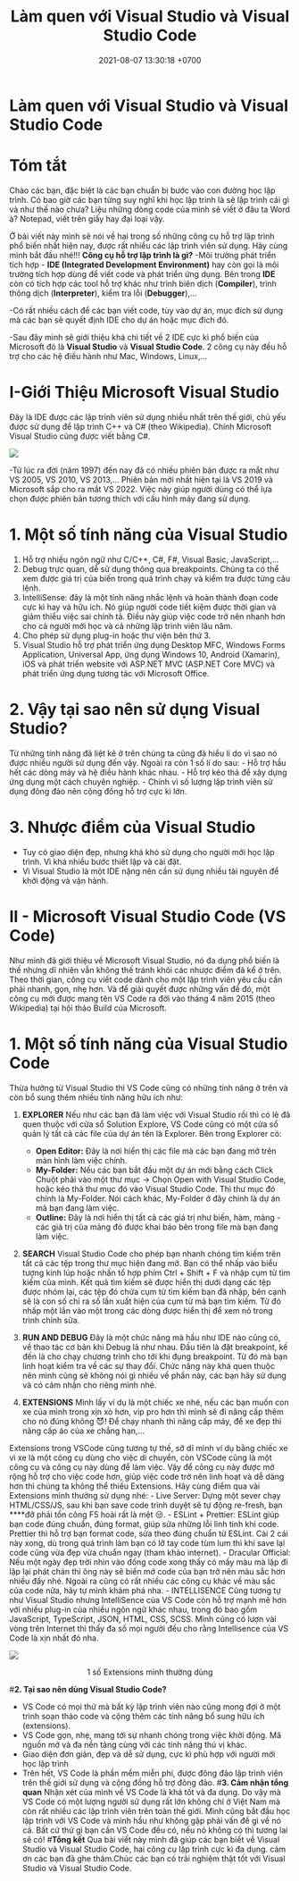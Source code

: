 ﻿---
layout: post
title:  "Làm quen với Visual Studio và Visual Studio Code"
date:   2021-08-07 13:30:18 +0700
categories: jekyll update
---

# **Làm quen với Visual Studio và Visual Studio Code**
# **Tóm tắt** 
Chào các bạn, đặc biệt là các bạn chuẩn bị bước vào con đường học lập trình. Có bao giờ các bạn từng suy nghĩ khi học lập trình là sẽ lập trình cái gì và như thế nào chưa? Liệu những dòng code của mình sẽ viết ở đâu ta Word à? Notepad, viết trên giấy hay đại loại vậy.


Ở bài viết này mình sẽ nói về hai trong số những công cụ hỗ trợ lập trình phổ biến nhất hiện nay, được rất nhiều các lập trình viên sử dụng. Hãy cùng mình bắt đầu nhé!!!
**Công cụ hỗ trợ lập trình là gì?** 
-Môi trường phát triển tích hợp - **IDE (Integrated Development Environment)** hay còn gọi là môi trường tích hợp dùng để viết code và phát triển ứng dụng. Bên trong **IDE** còn có tích hợp các tool hỗ trợ khác như trình biên dịch (**Compiler**), trình thông dịch (**Interpreter**), kiểm tra lỗi (**Debugger**),...

-Có rất nhiều cách để các bạn viết code, tùy vào dự án, mục đích sử dụng mà các bạn sẽ quyết định IDE cho dự án hoặc mục đích đó.

-Sau đây mình sẽ giới thiệu khá chi tiết về 2 IDE cực kì phổ biến của Microsoft đó là **Visual Studio** và **Visual Studio Code**. 2 công cụ này đều hỗ trợ cho các hệ điều hành như Mac, Windows, Linux,...

# **I-Giới Thiệu Microsoft Visual Studio**
Đây là IDE được các lập trình viên sử dụng nhiều nhất trên thế giới, chủ yếu được sử dụng để lập trình C++ và C# (theo Wikipedia). Chính Microsoft Visual Studio cũng được viết bằng C#.

![](https://raw.githubusercontent.com/QuocDang0704/QuocDang0704.github.io/master/docs/_posts/Aspose.Words.3ed05f72-565b-4f59-a3e2-bb38f6ce1cef.007.png)

-Từ lúc ra đời (năm 1997) đến nay đã có nhiều phiên bản được ra mắt như VS 2005, VS 2010, VS 2013,... Phiên bản mới nhất hiện tại là VS 2019 và Microsoft sắp cho ra mắt VS 2022. Việc này giúp người dùng có thể lựa chọn được phiên bản tương thích với cấu hình máy đang sử dụng.

# **1. Một số tính năng của Visual Studio**

1. Hỗ trợ nhiều ngôn ngữ như C/C++, C#, F#, Visual Basic, JavaScript,...
2. Debug trực quan, dễ sử dụng thông qua breakpoints. Chúng ta có thể xem được giá trị của biến trong quá trình chạy và kiểm tra được từng câu lệnh.
3. IntelliSense: đây là một tính năng nhắc lệnh và hoàn thành đoạn code cực kì hay và hữu ích. Nó giúp người code tiết kiệm được thời gian và giảm thiểu việc sai chính tả. Điều này giúp việc code trở nên nhanh hơn cho cả người mới học và cả những lập trình viên lâu năm.
4. Cho phép sử dụng plug-in hoặc thư viện bên thứ 3.
5. Visual Studio hỗ trợ phát triển ứng dụng Desktop MFC, Windows Forms Application, Universal App, ứng dụng Windows 10, Android (Xamarin), iOS và phát triển website với ASP.NET MVC (ASP.NET Core MVC) và phát triển ứng dụng tương tác với Microsoft Office.

# **2. Vậy tại sao nên sử dụng Visual Studio?**
Từ những tính năng đã liệt kê ở trên chúng ta cũng đã hiểu lí do vì sao nó được nhiều người sử dụng đến vậy. Ngoài ra còn 1 số lí do sau:
    - Hỗ trợ hầu hết các dòng máy và hệ điều hành khác nhau.
    - Hỗ trợ kéo thả để xây dựng ứng dụng một cách chuyên nghiệp.
    - Chính vì số lượng lập trình viên sử dụng đông đảo nên cộng đồng hỗ trợ cực kì lớn.

# **3. Nhược điểm của Visual Studio**
- Tuy có giao diện đẹp, nhưng khá khó sử dụng cho người mới học lập trình. Vì khá nhiều bước thiết lập và cài đặt.
- Vì Visual Studio là một IDE nặng nên cần sử dụng nhiều tài nguyên để khởi động và vận hành.

# **II - Microsoft Visual Studio Code (VS Code)**
Như mình đã giới thiệu về Microsoft Visual Studio, nó đa dụng phổ biến là thế nhưng dĩ nhiên vẫn không thế tránh khỏi các nhược điểm đã kể ở trên. Theo thời gian, công cụ viết code dành cho một lập trình viên yêu cầu cần phải nhanh, gọn, nhẹ hơn. Và để giải quyết được những vấn đề đó, một công cụ mới được mang tên VS Code ra đời vào tháng 4 năm 2015 (theo Wikipedia) tại hội thảo Build của Microsoft.

# **1. Một số tính năng của Visual Studio Code**
Thừa hưởng từ Visual Studio thì VS Code cũng có những tính năng ở trên và còn bổ sung thêm nhiều tính năng hữu ích như:

1. **EXPLORER**
Nếu như các bạn đã làm việc với Visual Studio rồi thì có lẽ đã quen thuộc với cửa sổ Solution Explore, VS Code cũng có một cửa sổ quản lý tất cả các file của dự án tên là Explorer. Bên trong Explorer có:
    - **Open Editor:** Đây là nơi hiển thị các file mà các bạn đang mở trên màn hình làm việc chính.
    - **My-Folder:** Nếu các bạn bắt đầu một dự án mới bằng cách Click Chuột phải vào một thư mục → Chọn Open with Visual Studio Code, hoặc kéo thả thư mục đó vào Visual Studio Code. Thì thư mục đó chính là My-Folder. Nói cách khác, My-Folder ở đây chính là dự án mà bạn đang làm việc.
    - **Outline:** Đây là nơi hiển thị tất cả các giá trị như biến, hàm, mảng - các giá trị của mảng đó được khai báo bên trong file mà bạn đang làm việc.

2. **SEARCH**
Visual Studio Code cho phép bạn nhanh chóng tìm kiếm trên tất cả các tệp trong thư mục hiện đang mở. Bạn có thể nhấp vào biểu tượng kính lúp hoặc nhấn tổ hợp phím Ctrl + Shift + F và nhập cụm từ tìm kiếm của mình. Kết quả tìm kiếm sẽ được hiển thị dưới dạng các tệp được nhóm lại, các tệp đó chứa cụm từ tìm kiếm bạn đã nhập, bên cạnh sẽ là con số chỉ ra số lần xuất hiện của cụm từ mà bạn tìm kiếm. Từ đó nhấp một lần vào một trong các dòng được hiển thị để xem nó trong trình chỉnh sửa.

3. **RUN AND DEBUG**
Đây là một chức năng mà hầu như IDE nào cũng có, về thao tác cơ bản khi Debug là như nhau. Đầu tiên là đặt breakpoint, kế đến là cho chạy chương trình cho tới khi đụng breakpoint. Từ đó mà bạn linh hoạt kiểm tra về các sự thay đổi. Chức năng này khá quen thuộc nên mình cũng sẽ không nói gì nhiều về phần này, các bạn hãy sử dụng và có cảm nhận cho riêng mình nhé.

4. **EXTENSIONS**
Mình lấy ví dụ là một chiếc xe nhé, nếu các bạn muốn con xe của mình trong xịn xò hơn, vip pro hơn thì mình sẽ đi nâng cấp thêm cho nó đúng không 😈! Để chạy nhanh thì nâng cấp máy, để xe đẹp thì nâng cấp áo của xe chẳng hạn,...

Extensions trong VSCode cũng tương tự thế, sỡ dĩ mình ví dụ bằng chiếc xe vì xe là một công cụ dùng cho việc di chuyển, còn VSCode cũng là một công cụ và công cụ này dùng để làm việc. Vậy để công cụ này được mở rộng hỗ trợ cho việc code hơn, giúp việc code trở nên linh hoạt và dễ dàng hơn thì chúng ta không thể thiếu Extensions. Hãy cùng điểm qua vài Extensions mình thường sử dụng nhé:
    - Live Server: Dựng một sever chạy HTML/CSS/JS, sau khi bạn save code trình duyệt sẽ tự động re-fresh, bạn ****đỡ phải tốn công F5 hoài rất là mệt 😒.
    - ESLint + Prettier: ESLint giúp bạn code đúng chuẩn, đúng format, giúp sửa những lỗi linh tinh khi code. Prettier thì hỗ trợ bạn format code, sửa theo đúng chuẩn từ ESLint. Cài 2 cái này xong, dù trong quá trình làm bạn có lỡ tay code tùm lum thì khi save lại code cũng vừa đẹp vừa chuẩn ngay (tham khảo internet).
    - Dracular Official: Nếu một ngày đẹp trời nhìn vào đống code xong thấy có mấy màu mà lặp đi lặp lại phát chán thì ông này sẽ biến mớ code của bạn trở nên màu sắc hơn nhiều đấy nhé. Ngoài ra cũng có rất nhiều các công cụ khác về màu sắc của code nữa, hãy tự mình khám phá nha.
    - INTELLISENCE Cũng tương tự như Visual Studio nhưng IntelliSence của VS Code còn hỗ trợ mạnh mẽ hơn với nhiều plug-in của nhiều ngôn ngữ khác nhau, trong đó bao gồm JavaScript, TypeScript, JSON, HTML, CSS, SCSS. Mình cũng có lượn vài vòng trên Internet thì thấy đa số mọi người đều cho rằng Intellisence của VS Code là xịn nhất đó nha.

![](https://raw.githubusercontent.com/QuocDang0704/QuocDang0704.github.io/master/docs/_posts/Aspose.Words.3ed05f72-565b-4f59-a3e2-bb38f6ce1cef.008.png)

<center>1 số Extensions mình thường dùng</center>

#**2. Tại sao nên dùng Visual Studio Code?**
- VS Code có mọi thứ mà bất kỳ lập trình viên nào cũng mong đợi ở một trình soạn thảo code và cộng thêm các tính năng bổ sung hữu ích (extensions).
- VS Code gọn, nhẹ, mang tới sự nhanh chóng trong việc khởi động. Mã nguồn mở và đa nền tảng cùng với các tính năng thú vị khác.
- Giao diện đơn giản, đẹp và dễ sử dụng, cực kì phù hợp với người mới học lập trình
- Trên hết, VS Code là phần mềm miễn phí, được đông đảo lập trình viên trên thế giới sử dụng và cộng đồng hỗ trợ đông đảo.
#**3. Cảm nhận tổng quan**
Nhận xét của mình về VS Code là khá tốt và đa dụng. Do vậy mà VS Code có một lượng người sử dụng rất lớn không chỉ ở Việt Nam mà còn rất nhiều các lập trình viên trên toàn thế giới. Mình cũng bắt đầu học lập trình với VS Code và mình hầu như không gặp phải vấn đề gì về nó cả. Bất cứ thứ gì bạn cần VS Code đều có, nếu nó không có thì tương lai sẽ có!
#**Tổng kết**
Qua bài viết này mình đã giúp các bạn biết về Visual Studio và Visual Studio Code, hai công cụ lập trình cực kì đa dụng. 
cảm ơn các bạn đã ghe thăm.Chúc các bạn có trải nghiệm thật tốt với Visual Studio và Visual Studio Code.